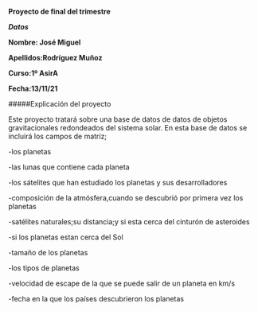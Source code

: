 
**Proyecto de final del trimestre**


***Datos***

**Nombre: José Miguel**

**Apellidos:Rodríguez Muñoz**

**Curso:1º AsirA**

**Fecha:13/11/21**

#####Explicación del proyecto


Este proyecto tratará sobre una base de datos de datos de objetos gravitacionales redondeados del sistema solar.
En esta base de datos se incluirá los campos de matriz;

-los planetas

-las lunas que contiene cada planeta 

-los sátelites que han estudiado los planetas y sus desarrolladores

-composición de la atmósfera,cuando se descubrió por primera vez los planetas

-satélites naturales;su distancia;y si esta cerca del cinturón de asteroides

-si los planetas estan cerca del Sol

-tamaño de los planetas

-los tipos de planetas

-velocidad de escape de la que se puede salir de un planeta en km/s

-fecha en la que los países descubrieron los planetas